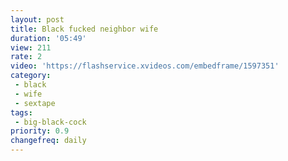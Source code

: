 ```yaml
---
layout: post
title: Black fucked neighbor wife
duration: '05:49'
view: 211
rate: 2
video: 'https://flashservice.xvideos.com/embedframe/1597351'
category: 
 - black
 - wife
 - sextape
tags: 
 - big-black-cock
priority: 0.9
changefreq: daily
---
```

